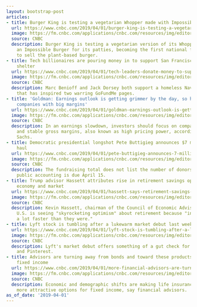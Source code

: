 ```yaml
---
layout: bootstrap-post
articles:
- title: Burger King is testing a vegetarian Whopper made with Impossible Burger
  url: https://www.cnbc.com/2019/04/01/burger-king-is-testing-a-vegetarian-whopper-made-with-impossible-burger.html
  image: https://fm.cnbc.com/applications/cnbc.com/resources/img/editorial/2018/12/04/105608259-1543941654323gettyimages-1036524802.1910x1000.jpeg
  source: CNBC
  description: Burger King is testing a vegetarian version of its Whopper that uses
    an Impossible Burger for its patties, becoming the first national fast food chain
    to sell the plant-based burger.
- title: Tech billionaires are pouring money in to support San Francisco homeless
    shelter
  url: https://www.cnbc.com/2019/04/01/tech-leaders-donate-money-to-support-homeless-navigation-center.html
  image: https://fm.cnbc.com/applications/cnbc.com/resources/img/editorial/2018/10/12/105504543-1539371685098benioff_dorsey.1910x1000.jpg
  source: CNBC
  description: Marc Benioff and Jack Dorsey both support a homeless Navigation Center
    that has inspired two warring GoFundMe pages.
- title: 'Goldman: Earnings outlook is getting grimmer by the day, so hide out in
    companies with big margins'
  url: https://www.cnbc.com/2019/04/01/goldman-earnings-outlook-is-getting-grimmer-by-the-day.html
  image: https://fm.cnbc.com/applications/cnbc.com/resources/img/editorial/2019/02/22/105755869-1550861007079gettyimages-158870734.1910x1000.jpeg
  source: CNBC
  description: In an earnings slowdown, investors should focus on companies with high
    and stable gross margins, also known as high pricing power, according to Goldman
    Sachs.
- title: Democratic presidential longshot Pete Buttigieg announces $7 million fundraising
    haul
  url: https://www.cnbc.com/2019/04/01/pete-buttigieg-announces-7-million-fundraising-haul-in-first-quarter.html
  image: https://fm.cnbc.com/applications/cnbc.com/resources/img/editorial/2019/04/01/105825530-1554120813981rtx6qa2u.1910x1000.jpg
  source: CNBC
  description: The fundraising total does not list the number of donors, and a complete
    public accounting is due April 15.
- title: Trump advisor Hassett attributes rise in retirement savings optimism to strong
    economy and market
  url: https://www.cnbc.com/2019/04/01/hassett-says-retirement-savings-optimism-due-to-economy-and-market.html
  image: https://fm.cnbc.com/applications/cnbc.com/resources/img/editorial/2013/12/18/101283404-20131218-0269-458.1910x1000.jpg
  source: CNBC
  description: Kevin Hassett, chairman of the Council of Economic Advisers, says the
    U.S. is seeing "skyrocketing optimism" about retirement because "incomes are growing
    a lot faster than they were."
- title: Lyft stock is tumbling after a lukewarm market debut last week
  url: https://www.cnbc.com/2019/04/01/lyft-stock-is-tumbling-after-a-lukewarm-market-debut.html
  image: https://fm.cnbc.com/applications/cnbc.com/resources/img/editorial/2019/03/29/105822154-1553866427637rts2fftj.1910x1000.jpg
  source: CNBC
  description: Lyft's market debut offers something of a gut check for Uber, Slack
    and Pinterest.
- title: Advisors are turning away from bonds and toward these products to 'insure'
    fixed income
  url: https://www.cnbc.com/2019/04/01/more-financial-advisors-are-turning-to-insurance-products-to-boost-client-income.html
  image: https://fm.cnbc.com/applications/cnbc.com/resources/img/editorial/2019/03/25/105813170-1553541390376gettyimages-685006797.1910x1000.jpeg
  source: CNBC
  description: Economic and demographic shifts are making life insurance and annuities
    more attractive options for fixed income, say financial advisors.
as_of_date: '2019-04-01'
---
```


